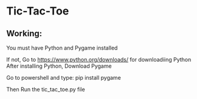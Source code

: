 # Tic-Tac-Toe

## Working: 
You must have Python and Pygame installed

If not, Go to https://www.python.org/downloads/ for downloadiing Python
After installing Python, Download Pygame

Go to powershell and type: pip install pygame

Then Run the tic_tac_toe.py file